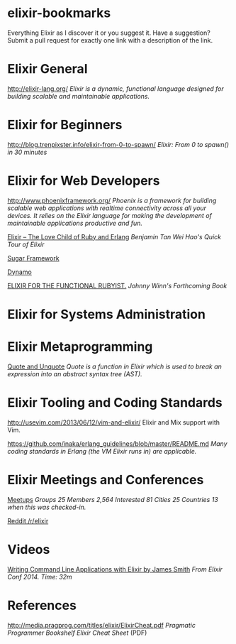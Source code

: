 elixir-bookmarks
================

Everything Elixir as I discover it or you suggest it. Have a suggestion? Submit
a pull request for exactly one link with a description of the link.

# Elixir General

http://elixir-lang.org/ _Elixir is a dynamic, functional language designed for building scalable and maintainable applications._

# Elixir for Beginners

http://blog.trenpixster.info/elixir-from-0-to-spawn/ _Elixir: From 0 to spawn() in 30 minutes_

# Elixir for Web Developers

http://www.phoenixframework.org/ _Phoenix is a framework for building scalable web applications with realtime connectivity across all your devices. It relies on the Elixir language for making the development of maintainable applications productive and fun._

[Elixir – The Love Child of Ruby and Erlang](http://www.sitepoint.com/elixir-love-child-ruby-erlang/) _Benjamin Tan Wei Hao's Quick Tour of Elixir_

[Sugar Framework](http://sugar-framework.github.io/)

[Dynamo](https://github.com/dynamo/dynamo)

[ELIXIR
FOR THE FUNCTIONAL RUBYIST.](http://elixir-for-rubyists.com/) _Johnny Winn's Forthcoming Book_

# Elixir for Systems Administration
# Elixir Metaprogramming

[Quote and Unquote](http://learnelixir.com/blog/2014/10/13/quote-and-unquote-in-elixir/) _Quote is a function in Elixir which is used to break an expression into an abstract syntax tree (AST)._

# Elixir Tooling and Coding Standards

http://usevim.com/2013/06/12/vim-and-elixir/ Elixir and Mix support with Vim.

https://github.com/inaka/erlang_guidelines/blob/master/README.md _Many
coding standards in Erlang (the VM Elixir runs in) are applicable._

# Elixir Meetings and Conferences

[Meetups](http://elixir.meetup.com/) _Groups 25 	Members 2,564 	Interested 81 	Cities 25 	Countries 13 when this was checked-in._

[Reddit /r/elixir](https://www.reddit.com/r/elixir/)

# Videos

[Writing Command Line Applications with Elixir by James Smith](https://www.youtube.com/watch?v=7l_fDU86pr4&feature=youtu.be&list=PLE7tQUdRKcyakbmyFcmznq2iNtL80mCsT) _From Elixir Conf 2014. Time: 32m_

# References

http://media.pragprog.com/titles/elixir/ElixirCheat.pdf _Pragmatic Programmer Bookshelf Elixir Cheat Sheet_ (PDF)
